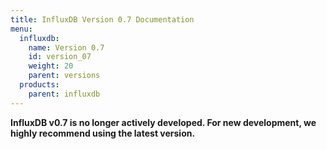 ```yaml
---
title: InfluxDB Version 0.7 Documentation
menu:
  influxdb:
    name: Version 0.7
    id: version_07
    weight: 20
    parent: versions
  products:
    parent: influxdb
---
```


__InfluxDB v0.7 is no longer actively developed. For new development, we highly recommend using the latest version.__
